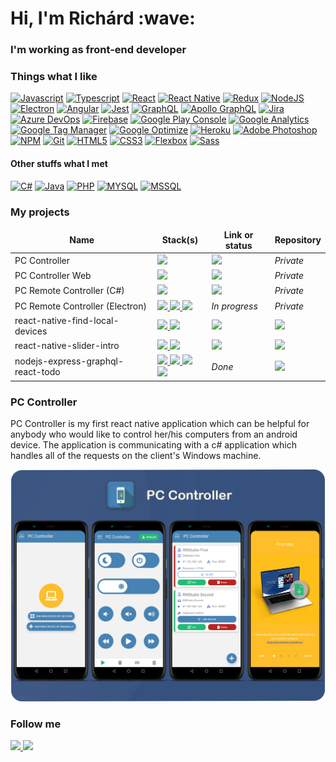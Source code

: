 <h1>Hi, I'm Richárd :wave:</h1>
<h3>I'm working as front-end developer</h3>

<h3>Things what I like</h3>

[![Javascript](https://img.shields.io/badge/-Javascript-F7DF1E?style=flat&logo=javascript&logoColor=FFF)](https://www.javascript.com/)
[![Typescript](https://img.shields.io/badge/-Typescript-3178C6?style=flat&logo=typescript&logoColor=FFF)](https://www.typescriptlang.org/)
[![React](https://img.shields.io/badge/-React-61DAFB?style=flat&logo=react&logoColor=FFF)](https://reactjs.org/)
[![React Native](https://img.shields.io/badge/-React_Native-61DAFB?style=flat&logo=react&logoColor=FFF)](https://reactnative.dev/)
[![Redux](https://img.shields.io/badge/-Redux-764ABC?style=flat&logo=redux&logoColor=FFF)](https://redux.js.org/)
[![NodeJS](https://img.shields.io/badge/-Node.js-339933?style=flat&logo=node.js&logoColor=FFF)](https://nodejs.org/)
[![Electron](https://img.shields.io/badge/-Electron-47848F?style=flat&logo=electron&logoColor=FFF)](https://www.electronjs.org/)
[![Angular](https://img.shields.io/badge/-Angular-DD0031?style=flat&logo=angular&logoColor=FFF)](https://angular.io/)
[![Jest](https://img.shields.io/badge/-Jest-C21325?style=flat&logo=jest&logoColor=FFF)](https://jestjs.io/)
[![GraphQL](https://img.shields.io/badge/-GraphQL-E10098?style=flat&logo=graphql&logoColor=FFF)](https://graphql.org/)
[![Apollo GraphQL](https://img.shields.io/badge/-Apollo_GraphQL-311C87?style=flat&logo=apollo-graphql&logoColor=FFF)](https://www.apollographql.com/)
[![Jira](https://img.shields.io/badge/-Jira-0052CC?style=flat&logo=jira-software&logoColor=FFF)](https://www.atlassian.com/hu/software/jira)
[![Azure DevOps](https://img.shields.io/badge/-Azure_DevOps-0078D7?style=flat&logo=azuredevops&logoColor=FFF)](https://azure.microsoft.com/en-us/services/devops/?nav=min)
[![Firebase](https://img.shields.io/badge/-Firebase-FFCA28?style=flat&logo=firebase&logoColor=FFF)](https://firebase.google.com/)
[![Google Play Console](https://img.shields.io/badge/-Google_Play_Console-414141?style=flat&logo=google-play&logoColor=FFF)](https://play.google.com/console/about/)
[![Google Analytics](https://img.shields.io/badge/-Google_Analytics-E37400?style=flat&logo=google-analytics&logoColor=FFF)](https://marketingplatform.google.com/about/analytics/)
[![Google Tag Manager](https://img.shields.io/badge/-Google_Tag_Manager-246FD8?style=flat&logo=google-tag-manager&logoColor=FFF)](https://marketingplatform.google.com/about/tag-manager/)
[![Google Optimize](https://img.shields.io/badge/-Google_Optimize-B366F6?style=flat&logo=google-optimize&logoColor=FFF)](https://marketingplatform.google.com/about/optimize/)
[![Heroku](https://img.shields.io/badge/-Heroku-430098?style=flat&logo=heroku&logoColor=FFF)](https://www.heroku.com/)
[![Adobe Photoshop](https://img.shields.io/badge/-Adobe_Photoshop-31A8FF?style=flat&logo=adobe-photoshop&logoColor=FFF)](https://www.adobe.com/products/photoshop.html)
[![NPM](https://img.shields.io/badge/-NPM-CB3837?style=flat&logo=npm&logoColor=FFF)](https://www.npmjs.com/)
[![Git](https://img.shields.io/badge/-Git-F05032?style=flat&logo=git&logoColor=FFF)](https://git-scm.com/)
[![HTML5](https://img.shields.io/badge/-HTML5-E34F26?style=flat&logo=html5&logoColor=FFF)](https://www.w3schools.com/html/)
[![CSS3](https://img.shields.io/badge/-CSS3-157286?style=flat&logo=css3&logoColor=FFF)](https://www.w3schools.com/css/)
[![Flexbox](https://img.shields.io/badge/-Flexbox-157286?style=flat&logo=css3&logoColor=FFF)](https://css-tricks.com/snippets/css/a-guide-to-flexbox/)
[![Sass](https://img.shields.io/badge/-Sass-CC6699?style=flat&logo=sass&logoColor=FFF)](https://sass-lang.com/)

<h4>Other stuffs what I met</h4>

[![C#](https://img.shields.io/badge/-C%23-239120?style=flat&logo=c-sharp&logoColor=white&logoColor=FFF)](https://docs.microsoft.com/en-us/dotnet/csharp/)
[![Java](https://img.shields.io/badge/-Java-007396?style=flat&logo=java&logoColor=FFF)](https://www.java.com/en/)
[![PHP](https://img.shields.io/badge/-PHP-777BB4?style=flat&logo=php&logoColor=FFF)](https://www.php.net/)
[![MYSQL](https://img.shields.io/badge/-MySQL-4479A1?style=flat&logo=mysql&logoColor=FFF)](https://www.mysql.com/)
[![MSSQL](https://img.shields.io/badge/-MSSQL-CC2927?style=flat&logo=microsoft-sql-server&logoColor=FFF)](https://en.wikipedia.org/wiki/Microsoft_SQL_Server)

<h3>My projects</h3>
<table>
  <thead align="center">
    <tr>
      <td><b>Name</b></td>
      <td><b>Stack(s)</b></td>
      <td><b>Link or status</b></td>
      <td><b>Repository</b></td>
    </tr>
  </thead>
  <tbody>
    <tr>
      <td>PC Controller</td>
      <td>
        <a href="https://reactnative.dev/">
          <img src="https://img.shields.io/badge/-React_Native-61DAFB?style=flat&logo=react&logoColor=FFF" />
        </a>
      </td>
      <td>
         <a href="https://play.google.com/store/apps/details?id=com.pccontroller">
          <img src="https://img.shields.io/badge/-Google_Play_Console-414141?style=flat&logo=google-play&logoColor=FFF" />
        </a>
      </td>
      <td><i>Private</i></td>
    </tr>
    <tr>
      <td>PC Controller Web</td>
      <td>
        <a href="https://reactjs.org/">
          <img src="https://img.shields.io/badge/-React-61DAFB?style=flat&logo=react&logoColor=FFF" />
        </a>
      </td>
      <td>
         <a href="https://pccontroller.rnstudio.hu/">
          <img src="https://img.shields.io/badge/-Website-000?style=flat" />
        </a>
      </td>
      <td><i>Private</i></td>
    </tr>
    <tr>
      <td>PC Remote Controller (C#)</td>
      <td>
        <a href="https://docs.microsoft.com/en-us/dotnet/csharp/">
          <img src="https://img.shields.io/badge/-C%23-239120?style=flat&logo=c-sharp&logoColor=white&logoColor=FFF" />
        </a>
      </td>
      <td>
         <a href="https://pccontroller.rnstudio.hu/">
          <img src="https://img.shields.io/badge/-Available_on_the_website-000?style=flat" />
        </a>
      </td>
      <td><i>Private</i></td>
    </tr>
    <tr>
      <td>PC Remote Controller (Electron)</td>
      <td>
        <a href="https://www.electronjs.org/">
          <img src="https://img.shields.io/badge/-Electron-47848F?style=flat&logo=electron&logoColor=FFF" />
        </a>
        <a href="https://nodejs.org/">
          <img src="https://img.shields.io/badge/-Node.js-339933?style=flat&logo=node.js&logoColor=FFF" />
        </a>
        <a href="https://reactjs.org/">
          <img src="https://img.shields.io/badge/-React-61DAFB?style=flat&logo=react&logoColor=FFF" />
        </a>
      </td>
      <td>
        <i>In progress</i>
      </td>
      <td><i>Private</i></td>
    </tr>
    <tr>
      <td>react-native-find-local-devices</td>
      <td>
          <a href="https://reactnative.dev/">
            <img src="https://img.shields.io/badge/-React_Native-61DAFB?style=flat&logo=react&logoColor=FFF" />
          </a>
          <a href="https://www.java.com/">
            <img src="https://img.shields.io/badge/-Java-007396?style=flat&logo=java&logoColor=FFF" />
          </a>
      </td>
      <td>
         <a href="https://www.npmjs.com/package/react-native-find-local-devices">
          <img src="https://img.shields.io/badge/-NPM-CB3837?style=flat&logo=npm&logoColor=FFF" />
        </a>
      </td>
      <td>
        <a href="https://github.com/RichardRNStudio/react-native-find-local-devices">
          <img src="https://img.shields.io/badge/-Github-181717?style=flat&logo=github&logoColor=FFF" />
        </a>
      </td>
    </tr>
    <tr>
      <td>react-native-slider-intro</td>
      <td>
          <a href="https://reactnative.dev/">
            <img src="https://img.shields.io/badge/-React_Native-61DAFB?style=flat&logo=react&logoColor=FFF" />
          </a>
          <a href="https://www.typescriptlang.org/">
            <img src="https://img.shields.io/badge/-Typescript-3178C6?style=flat&logo=typescript&logoColor=FFF" />
          </a>
      </td>
      <td>
         <a href="https://www.npmjs.com/package/react-native-slider-intro">
          <img src="https://img.shields.io/badge/-NPM-CB3837?style=flat&logo=npm&logoColor=FFF" />
        </a>
      </td>
      <td>
        <a href="https://github.com/RichardRNStudio/react-native-slider-intro">
          <img src="https://img.shields.io/badge/-Github-181717?style=flat&logo=github&logoColor=FFF" />
        </a>
      </td>
    </tr>
    <tr>
      <td>nodejs-express-graphql-react-todo</td>
      <td>
          <a href="https://nodejs.org/">
            <img src="https://img.shields.io/badge/-Node.js-339933?style=flat&logo=node.js&logoColor=FFF" />
          </a>
        <a href="https://graphql.org/">
            <img src="https://img.shields.io/badge/-GraphQL-E10098?style=flat&logo=graphql&logoColor=FFF" />
          </a>
        <a href="https://www.apollographql.com/">
            <img src="https://img.shields.io/badge/-Apollo_GraphQL-311C87?style=flat&logo=apollo-graphql&logoColor=FFF" />
          </a>
        <a href="https://reactjs.org/">
            <img src="https://img.shields.io/badge/-React-61DAFB?style=flat&logo=react&logoColor=FFF" />
          </a>
      </td>
      <td>
        <i>Done</i>
      </td>
      <td>
        <a href="https://github.com/RichardRNStudio/nodejs-express-graphql-react-todo">
          <img src="https://img.shields.io/badge/-Github-181717?style=flat&logo=github&logoColor=FFF" />
        </a>
      </td>
    </tr>
  </tbody>
</table>

<h3>PC Controller</h3>
<p>PC Controller is my first react native application which can be helpful for anybody who would like to control her/his computers from an android device. The application is communicating with a c# application which handles all of the requests on the client's Windows machine.</p>

<a href="https://pccontroller.rnstudio.hu/">
  <img src="https://github.com/RichardRNStudio/RichardRNStudio/blob/main/mockups.png?raw=true" />
</a>

<h3>Follow me</h3>
<a href="https://www.linkedin.com/in/nagy-rich%C3%A1rd-3363a9140/">
  <img src="https://img.shields.io/badge/-LINKEDIN-blue?style=for-the-badge&logo=linkedin&logoColor=white"/>
</a>
<a href="https://github.com/RichardRNStudio">
  <img src="https://img.shields.io/badge/-Github-181717?style=for-the-badge&logo=github&logoColor=FFF"/>
</a>
